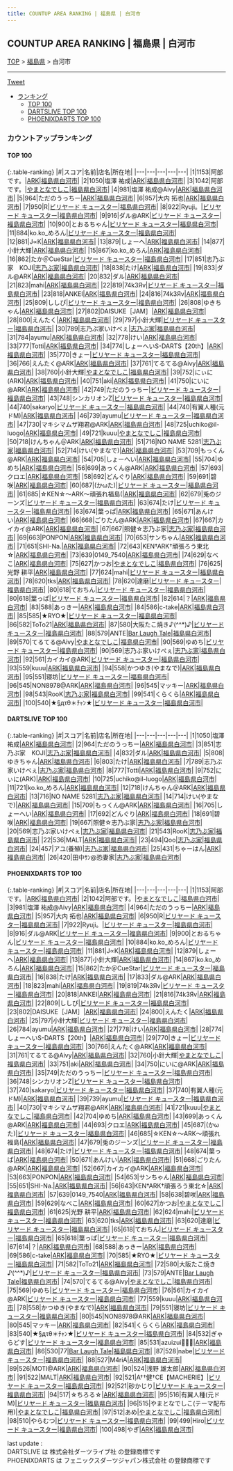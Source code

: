 ```yaml
---
title: COUNTUP AREA RANKING | 福島県 | 白河市
---
```

## COUNTUP AREA RANKING | 福島県 | 白河市

[TOP](/darts/rank/) > [福島県](/darts/rank/福島県/) > 白河市

___

<a href="https://twitter.com/share?ref_src=twsrc%5Etfw" data-text="COUNTUP AREA RANKING | 福島県白河市" class="twitter-share-button" data-hashtags="DARTSLIVE,PHOENIXDARTS,darts,ダーツ" data-show-count="false">Tweet</a>

* [ランキング](#カウントアップランキング)
    * [TOP 100](#top-100)
    * [DARTSLIVE TOP 100](#dartslive-top-100)
    * [PHOENIXDARTS TOP 100](#phoenixdarts-top-100)

### カウントアップランキング

#### TOP 100



{:.table-ranking}
|#|スコア|名前|店名|所在地|
|---|---|---|---|---|
|1|1153|<span class="rank-name-pd">阿部です。</span>|<a href="https://vs.phoenixdarts.com/jp/shop/shopDetailInfo/s_9215?s_seq=9215">ARK</a>|<a href="/darts/rank/福島県/白河市">福島県白河市</a>|
|2|1050|<span class="rank-name-dl">塩澤 祐成</span>|<a href="https://search.dartslive.com/jp/shop/f406d94dd258ff720d9b047a20a7ba1e">ARK</a>|<a href="/darts/rank/福島県/白河市">福島県白河市</a>|
|3|1042|<span class="rank-name-pd">阿部です。</span>|<a href="https://vs.phoenixdarts.com/jp/shop/shopDetailInfo/s_73787?s_seq=73787">やまとなでしこ</a>|<a href="/darts/rank/福島県/白河市">福島県白河市</a>|
|4|981|<span class="rank-name-pd">塩澤 祐成@Aivy</span>|<a href="https://vs.phoenixdarts.com/jp/shop/shopDetailInfo/s_9215?s_seq=9215">ARK</a>|<a href="/darts/rank/福島県/白河市">福島県白河市</a>|
|5|964|<span class="rank-name-dl">ただのうっちー</span>|<a href="https://search.dartslive.com/jp/shop/f406d94dd258ff720d9b047a20a7ba1e">ARK</a>|<a href="/darts/rank/福島県/白河市">福島県白河市</a>|
|6|957|<span class="rank-name-pd"><span class="pro-icon-pd"></span>大内 拓也</span>|<a href="https://vs.phoenixdarts.com/jp/shop/shopDetailInfo/s_9215?s_seq=9215">ARK</a>|<a href="/darts/rank/福島県/白河市">福島県白河市</a>|
|7|950|<span class="rank-name-pd">R</span>|<a href="https://vs.phoenixdarts.com/jp/shop/shopDetailInfo/s_10153?s_seq=10153">ビリヤード キュースター</a>|<a href="/darts/rank/福島県/白河市">福島県白河市</a>|
|8|922|<span class="rank-name-pd">Ryuji。</span>|<a href="https://vs.phoenixdarts.com/jp/shop/shopDetailInfo/s_10153?s_seq=10153">ビリヤード キュースター</a>|<a href="/darts/rank/福島県/白河市">福島県白河市</a>|
|9|916|<span class="rank-name-pd">ダル@ARK</span>|<a href="https://vs.phoenixdarts.com/jp/shop/shopDetailInfo/s_10153?s_seq=10153">ビリヤード キュースター</a>|<a href="/darts/rank/福島県/白河市">福島県白河市</a>|
|10|900|<span class="rank-name-pd">とおるちゃん</span>|<a href="https://vs.phoenixdarts.com/jp/shop/shopDetailInfo/s_10153?s_seq=10153">ビリヤード キュースター</a>|<a href="/darts/rank/福島県/白河市">福島県白河市</a>|
|11|884|<span class="rank-name-pd">ko.ko_めろん</span>|<a href="https://vs.phoenixdarts.com/jp/shop/shopDetailInfo/s_10153?s_seq=10153">ビリヤード キュースター</a>|<a href="/darts/rank/福島県/白河市">福島県白河市</a>|
|12|881|<span class="rank-name-pd">J∝K</span>|<a href="https://vs.phoenixdarts.com/jp/shop/shopDetailInfo/s_9215?s_seq=9215">ARK</a>|<a href="/darts/rank/福島県/白河市">福島県白河市</a>|
|13|879|<span class="rank-name-pd">しょーへ</span>|<a href="https://vs.phoenixdarts.com/jp/shop/shopDetailInfo/s_9215?s_seq=9215">ARK</a>|<a href="/darts/rank/福島県/白河市">福島県白河市</a>|
|14|877|<span class="rank-name-pd">小針大輝</span>|<a href="https://vs.phoenixdarts.com/jp/shop/shopDetailInfo/s_9215?s_seq=9215">ARK</a>|<a href="/darts/rank/福島県/白河市">福島県白河市</a>|
|15|867|<span class="rank-name-pd">ko.ko_めろん</span>|<a href="https://vs.phoenixdarts.com/jp/shop/shopDetailInfo/s_9215?s_seq=9215">ARK</a>|<a href="/darts/rank/福島県/白河市">福島県白河市</a>|
|16|862|<span class="rank-name-pd">たか＠CueStar</span>|<a href="https://vs.phoenixdarts.com/jp/shop/shopDetailInfo/s_10153?s_seq=10153">ビリヤード キュースター</a>|<a href="/darts/rank/福島県/白河市">福島県白河市</a>|
|17|851|<span class="rank-name-dl">志乃ぶ家　KOJI</span>|<a href="https://search.dartslive.com/jp/shop/0dc1f63c4b1c7c6d0d9b047a20a7ba1e">志乃ぶ家</a>|<a href="/darts/rank/福島県/白河市">福島県白河市</a>|
|18|838|<span class="rank-name-pd">たけ</span>|<a href="https://vs.phoenixdarts.com/jp/shop/shopDetailInfo/s_9215?s_seq=9215">ARK</a>|<a href="/darts/rank/福島県/白河市">福島県白河市</a>|
|19|833|<span class="rank-name-pd">ダル@ARK</span>|<a href="https://vs.phoenixdarts.com/jp/shop/shopDetailInfo/s_9215?s_seq=9215">ARK</a>|<a href="/darts/rank/福島県/白河市">福島県白河市</a>|
|20|832|<span class="rank-name-dl">ダル</span>|<a href="https://search.dartslive.com/jp/shop/f406d94dd258ff720d9b047a20a7ba1e">ARK</a>|<a href="/darts/rank/福島県/白河市">福島県白河市</a>|
|21|823|<span class="rank-name-pd">mahi</span>|<a href="https://vs.phoenixdarts.com/jp/shop/shopDetailInfo/s_9215?s_seq=9215">ARK</a>|<a href="/darts/rank/福島県/白河市">福島県白河市</a>|
|22|819|<span class="rank-name-pd">74k3Яv</span>|<a href="https://vs.phoenixdarts.com/jp/shop/shopDetailInfo/s_10153?s_seq=10153">ビリヤード キュースター</a>|<a href="/darts/rank/福島県/白河市">福島県白河市</a>|
|23|818|<span class="rank-name-pd">ANKEI</span>|<a href="https://vs.phoenixdarts.com/jp/shop/shopDetailInfo/s_9215?s_seq=9215">ARK</a>|<a href="/darts/rank/福島県/白河市">福島県白河市</a>|
|24|816|<span class="rank-name-pd">74k3Яv</span>|<a href="https://vs.phoenixdarts.com/jp/shop/shopDetailInfo/s_9215?s_seq=9215">ARK</a>|<a href="/darts/rank/福島県/白河市">福島県白河市</a>|
|25|809|<span class="rank-name-pd">ししぴ</span>|<a href="https://vs.phoenixdarts.com/jp/shop/shopDetailInfo/s_10153?s_seq=10153">ビリヤード キュースター</a>|<a href="/darts/rank/福島県/白河市">福島県白河市</a>|
|26|808|<span class="rank-name-dl">ゆきちゃん</span>|<a href="https://search.dartslive.com/jp/shop/f406d94dd258ff720d9b047a20a7ba1e">ARK</a>|<a href="/darts/rank/福島県/白河市">福島県白河市</a>|
|27|802|<span class="rank-name-pd">DAISUKE［JAM］</span>|<a href="https://vs.phoenixdarts.com/jp/shop/shopDetailInfo/s_9215?s_seq=9215">ARK</a>|<a href="/darts/rank/福島県/白河市">福島県白河市</a>|
|28|800|<span class="rank-name-pd">えんたく</span>|<a href="https://vs.phoenixdarts.com/jp/shop/shopDetailInfo/s_9215?s_seq=9215">ARK</a>|<a href="/darts/rank/福島県/白河市">福島県白河市</a>|
|29|797|<span class="rank-name-pd">小針大輝</span>|<a href="https://vs.phoenixdarts.com/jp/shop/shopDetailInfo/s_10153?s_seq=10153">ビリヤード キュースター</a>|<a href="/darts/rank/福島県/白河市">福島県白河市</a>|
|30|789|<span class="rank-name-dl">志乃ぶ家いけべぇ</span>|<a href="https://search.dartslive.com/jp/shop/0dc1f63c4b1c7c6d0d9b047a20a7ba1e">志乃ぶ家</a>|<a href="/darts/rank/福島県/白河市">福島県白河市</a>|
|31|784|<span class="rank-name-pd">ayumu</span>|<a href="https://vs.phoenixdarts.com/jp/shop/shopDetailInfo/s_9215?s_seq=9215">ARK</a>|<a href="/darts/rank/福島県/白河市">福島県白河市</a>|
|32|778|<span class="rank-name-pd">けい</span>|<a href="https://vs.phoenixdarts.com/jp/shop/shopDetailInfo/s_9215?s_seq=9215">ARK</a>|<a href="/darts/rank/福島県/白河市">福島県白河市</a>|
|33|777|<span class="rank-name-dl">Totti</span>|<a href="https://search.dartslive.com/jp/shop/f406d94dd258ff720d9b047a20a7ba1e">ARK</a>|<a href="/darts/rank/福島県/白河市">福島県白河市</a>|
|34|774|<span class="rank-name-pd">しょーへいS-DARTS【20th】</span>|<a href="https://vs.phoenixdarts.com/jp/shop/shopDetailInfo/s_9215?s_seq=9215">ARK</a>|<a href="/darts/rank/福島県/白河市">福島県白河市</a>|
|35|770|<span class="rank-name-pd">きょー</span>|<a href="https://vs.phoenixdarts.com/jp/shop/shopDetailInfo/s_10153?s_seq=10153">ビリヤード キュースター</a>|<a href="/darts/rank/福島県/白河市">福島県白河市</a>|
|36|766|<span class="rank-name-pd">えんたく@ARK</span>|<a href="https://vs.phoenixdarts.com/jp/shop/shopDetailInfo/s_9215?s_seq=9215">ARK</a>|<a href="/darts/rank/福島県/白河市">福島県白河市</a>|
|37|761|<span class="rank-name-pd">てるてる@Aivy</span>|<a href="https://vs.phoenixdarts.com/jp/shop/shopDetailInfo/s_9215?s_seq=9215">ARK</a>|<a href="/darts/rank/福島県/白河市">福島県白河市</a>|
|38|760|<span class="rank-name-pd">小針大輝</span>|<a href="https://vs.phoenixdarts.com/jp/shop/shopDetailInfo/s_73787?s_seq=73787">やまとなでしこ</a>|<a href="/darts/rank/福島県/白河市">福島県白河市</a>|
|39|752|<span class="rank-name-dl">にぃに(ARK)</span>|<a href="https://search.dartslive.com/jp/shop/f406d94dd258ff720d9b047a20a7ba1e">ARK</a>|<a href="/darts/rank/福島県/白河市">福島県白河市</a>|
|40|751|<span class="rank-name-pd">aki</span>|<a href="https://vs.phoenixdarts.com/jp/shop/shopDetailInfo/s_9215?s_seq=9215">ARK</a>|<a href="/darts/rank/福島県/白河市">福島県白河市</a>|
|41|750|<span class="rank-name-pd">にいに@ARK</span>|<a href="https://vs.phoenixdarts.com/jp/shop/shopDetailInfo/s_9215?s_seq=9215">ARK</a>|<a href="/darts/rank/福島県/白河市">福島県白河市</a>|
|42|749|<span class="rank-name-pd">ただのうっちー</span>|<a href="https://vs.phoenixdarts.com/jp/shop/shopDetailInfo/s_10153?s_seq=10153">ビリヤード キュースター</a>|<a href="/darts/rank/福島県/白河市">福島県白河市</a>|
|43|748|<span class="rank-name-pd">シンカリオンZ</span>|<a href="https://vs.phoenixdarts.com/jp/shop/shopDetailInfo/s_10153?s_seq=10153">ビリヤード キュースター</a>|<a href="/darts/rank/福島県/白河市">福島県白河市</a>|
|44|740|<span class="rank-name-pd">sakaryo</span>|<a href="https://vs.phoenixdarts.com/jp/shop/shopDetailInfo/s_10153?s_seq=10153">ビリヤード キュースター</a>|<a href="/darts/rank/福島県/白河市">福島県白河市</a>|
|44|740|<span class="rank-name-pd">有翼人種(元ドM)</span>|<a href="https://vs.phoenixdarts.com/jp/shop/shopDetailInfo/s_9215?s_seq=9215">ARK</a>|<a href="/darts/rank/福島県/白河市">福島県白河市</a>|
|46|739|<span class="rank-name-pd">ayumu</span>|<a href="https://vs.phoenixdarts.com/jp/shop/shopDetailInfo/s_10153?s_seq=10153">ビリヤード キュースター</a>|<a href="/darts/rank/福島県/白河市">福島県白河市</a>|
|47|730|<span class="rank-name-pd">マキシマムザ翔君@ARK</span>|<a href="https://vs.phoenixdarts.com/jp/shop/shopDetailInfo/s_9215?s_seq=9215">ARK</a>|<a href="/darts/rank/福島県/白河市">福島県白河市</a>|
|48|725|<span class="rank-name-dl">uchiko@il-luogo</span>|<a href="https://search.dartslive.com/jp/shop/f406d94dd258ff720d9b047a20a7ba1e">ARK</a>|<a href="/darts/rank/福島県/白河市">福島県白河市</a>|
|49|721|<span class="rank-name-pd">kuuu</span>|<a href="https://vs.phoenixdarts.com/jp/shop/shopDetailInfo/s_73787?s_seq=73787">やまとなでしこ</a>|<a href="/darts/rank/福島県/白河市">福島県白河市</a>|
|50|718|<span class="rank-name-dl">けんちゃん＠ARK</span>|<a href="https://search.dartslive.com/jp/shop/f406d94dd258ff720d9b047a20a7ba1e">ARK</a>|<a href="/darts/rank/福島県/白河市">福島県白河市</a>|
|51|716|<span class="rank-name-dl">NO NAME 5281</span>|<a href="https://search.dartslive.com/jp/shop/0dc1f63c4b1c7c6d0d9b047a20a7ba1e">志乃ぶ家</a>|<a href="/darts/rank/福島県/白河市">福島県白河市</a>|
|52|714|<span class="rank-name-dl">けい(やまなで)</span>|<a href="https://search.dartslive.com/jp/shop/f406d94dd258ff720d9b047a20a7ba1e">ARK</a>|<a href="/darts/rank/福島県/白河市">福島県白河市</a>|
|53|709|<span class="rank-name-dl">もっくん@ARK</span>|<a href="https://search.dartslive.com/jp/shop/f406d94dd258ff720d9b047a20a7ba1e">ARK</a>|<a href="/darts/rank/福島県/白河市">福島県白河市</a>|
|54|705|<span class="rank-name-dl">しょーへい</span>|<a href="https://search.dartslive.com/jp/shop/f406d94dd258ff720d9b047a20a7ba1e">ARK</a>|<a href="/darts/rank/福島県/白河市">福島県白河市</a>|
|55|704|<span class="rank-name-pd">ゆめち</span>|<a href="https://vs.phoenixdarts.com/jp/shop/shopDetailInfo/s_9215?s_seq=9215">ARK</a>|<a href="/darts/rank/福島県/白河市">福島県白河市</a>|
|56|699|<span class="rank-name-pd">あっくん@ARK</span>|<a href="https://vs.phoenixdarts.com/jp/shop/shopDetailInfo/s_9215?s_seq=9215">ARK</a>|<a href="/darts/rank/福島県/白河市">福島県白河市</a>|
|57|693|<span class="rank-name-pd">クロエ</span>|<a href="https://vs.phoenixdarts.com/jp/shop/shopDetailInfo/s_9215?s_seq=9215">ARK</a>|<a href="/darts/rank/福島県/白河市">福島県白河市</a>|
|58|692|<span class="rank-name-dl">どんぐり</span>|<a href="https://search.dartslive.com/jp/shop/f406d94dd258ff720d9b047a20a7ba1e">ARK</a>|<a href="/darts/rank/福島県/白河市">福島県白河市</a>|
|59|691|<span class="rank-name-dl">碧咲</span>|<a href="https://search.dartslive.com/jp/shop/f406d94dd258ff720d9b047a20a7ba1e">ARK</a>|<a href="/darts/rank/福島県/白河市">福島県白河市</a>|
|60|687|<span class="rank-name-pd">(かωた)</span>|<a href="https://vs.phoenixdarts.com/jp/shop/shopDetailInfo/s_10153?s_seq=10153">ビリヤード キュースター</a>|<a href="/darts/rank/福島県/白河市">福島県白河市</a>|
|61|685|<span class="rank-name-pd">☆KEN☆～ARK～頑張れ福島(</span>|<a href="https://vs.phoenixdarts.com/jp/shop/shopDetailInfo/s_9215?s_seq=9215">ARK</a>|<a href="/darts/rank/福島県/白河市">福島県白河市</a>|
|62|679|<span class="rank-name-pd">兎のジーンズ</span>|<a href="https://vs.phoenixdarts.com/jp/shop/shopDetailInfo/s_10153?s_seq=10153">ビリヤード キュースター</a>|<a href="/darts/rank/福島県/白河市">福島県白河市</a>|
|63|674|<span class="rank-name-pd">たけ</span>|<a href="https://vs.phoenixdarts.com/jp/shop/shopDetailInfo/s_10153?s_seq=10153">ビリヤード キュースター</a>|<a href="/darts/rank/福島県/白河市">福島県白河市</a>|
|63|674|<span class="rank-name-pd">葉っぱ</span>|<a href="https://vs.phoenixdarts.com/jp/shop/shopDetailInfo/s_9215?s_seq=9215">ARK</a>|<a href="/darts/rank/福島県/白河市">福島県白河市</a>|
|65|671|<span class="rank-name-pd">あんけい</span>|<a href="https://vs.phoenixdarts.com/jp/shop/shopDetailInfo/s_9215?s_seq=9215">ARK</a>|<a href="/darts/rank/福島県/白河市">福島県白河市</a>|
|66|668|<span class="rank-name-pd">ごりたん@ARK</span>|<a href="https://vs.phoenixdarts.com/jp/shop/shopDetailInfo/s_9215?s_seq=9215">ARK</a>|<a href="/darts/rank/福島県/白河市">福島県白河市</a>|
|67|667|<span class="rank-name-pd">カイカイ@ARK</span>|<a href="https://vs.phoenixdarts.com/jp/shop/shopDetailInfo/s_9215?s_seq=9215">ARK</a>|<a href="/darts/rank/福島県/白河市">福島県白河市</a>|
|67|667|<span class="rank-name-dl">照健☆志乃ぶ家</span>|<a href="https://search.dartslive.com/jp/shop/0dc1f63c4b1c7c6d0d9b047a20a7ba1e">志乃ぶ家</a>|<a href="/darts/rank/福島県/白河市">福島県白河市</a>|
|69|663|<span class="rank-name-pd">PONPON</span>|<a href="https://vs.phoenixdarts.com/jp/shop/shopDetailInfo/s_9215?s_seq=9215">ARK</a>|<a href="/darts/rank/福島県/白河市">福島県白河市</a>|
|70|653|<span class="rank-name-pd">サンちゃん</span>|<a href="https://vs.phoenixdarts.com/jp/shop/shopDetailInfo/s_9215?s_seq=9215">ARK</a>|<a href="/darts/rank/福島県/白河市">福島県白河市</a>|
|71|651|<span class="rank-name-pd">SHI-Na.</span>|<a href="https://vs.phoenixdarts.com/jp/shop/shopDetailInfo/s_9215?s_seq=9215">ARK</a>|<a href="/darts/rank/福島県/白河市">福島県白河市</a>|
|72|643|<span class="rank-name-pd">KEN†ARK†頑張ろう東北☆</span>|<a href="https://vs.phoenixdarts.com/jp/shop/shopDetailInfo/s_9215?s_seq=9215">ARK</a>|<a href="/darts/rank/福島県/白河市">福島県白河市</a>|
|73|639|<span class="rank-name-pd">0149_7540</span>|<a href="https://vs.phoenixdarts.com/jp/shop/shopDetailInfo/s_9215?s_seq=9215">ARK</a>|<a href="/darts/rank/福島県/白河市">福島県白河市</a>|
|74|629|<span class="rank-name-pd">なべこ</span>|<a href="https://vs.phoenixdarts.com/jp/shop/shopDetailInfo/s_9215?s_seq=9215">ARK</a>|<a href="/darts/rank/福島県/白河市">福島県白河市</a>|
|75|627|<span class="rank-name-pd">かつお</span>|<a href="https://vs.phoenixdarts.com/jp/shop/shopDetailInfo/s_73787?s_seq=73787">やまとなでしこ</a>|<a href="/darts/rank/福島県/白河市">福島県白河市</a>|
|76|625|<span class="rank-name-pd"><span class="pro-icon-pd"></span>光野 耕平</span>|<a href="https://vs.phoenixdarts.com/jp/shop/shopDetailInfo/s_9215?s_seq=9215">ARK</a>|<a href="/darts/rank/福島県/白河市">福島県白河市</a>|
|77|624|<span class="rank-name-pd">mahi</span>|<a href="https://vs.phoenixdarts.com/jp/shop/shopDetailInfo/s_10153?s_seq=10153">ビリヤード キュースター</a>|<a href="/darts/rank/福島県/白河市">福島県白河市</a>|
|78|620|<span class="rank-name-pd">tks</span>|<a href="https://vs.phoenixdarts.com/jp/shop/shopDetailInfo/s_9215?s_seq=9215">ARK</a>|<a href="/darts/rank/福島県/白河市">福島県白河市</a>|
|78|620|<span class="rank-name-pd">達磨</span>|<a href="https://vs.phoenixdarts.com/jp/shop/shopDetailInfo/s_10153?s_seq=10153">ビリヤード キュースター</a>|<a href="/darts/rank/福島県/白河市">福島県白河市</a>|
|80|618|<span class="rank-name-pd">ておちん</span>|<a href="https://vs.phoenixdarts.com/jp/shop/shopDetailInfo/s_10153?s_seq=10153">ビリヤード キュースター</a>|<a href="/darts/rank/福島県/白河市">福島県白河市</a>|
|80|618|<span class="rank-name-pd">葉っぱ</span>|<a href="https://vs.phoenixdarts.com/jp/shop/shopDetailInfo/s_10153?s_seq=10153">ビリヤード キュースター</a>|<a href="/darts/rank/福島県/白河市">福島県白河市</a>|
|82|614|<span class="rank-name-pd">？</span>|<a href="https://vs.phoenixdarts.com/jp/shop/shopDetailInfo/s_9215?s_seq=9215">ARK</a>|<a href="/darts/rank/福島県/白河市">福島県白河市</a>|
|83|588|<span class="rank-name-pd">あっきー</span>|<a href="https://vs.phoenixdarts.com/jp/shop/shopDetailInfo/s_9215?s_seq=9215">ARK</a>|<a href="/darts/rank/福島県/白河市">福島県白河市</a>|
|84|586|<span class="rank-name-pd">c-take</span>|<a href="https://vs.phoenixdarts.com/jp/shop/shopDetailInfo/s_9215?s_seq=9215">ARK</a>|<a href="/darts/rank/福島県/白河市">福島県白河市</a>|
|85|585|<span class="rank-name-pd">★RYO★</span>|<a href="https://vs.phoenixdarts.com/jp/shop/shopDetailInfo/s_10153?s_seq=10153">ビリヤード キュースター</a>|<a href="/darts/rank/福島県/白河市">福島県白河市</a>|
|86|582|<span class="rank-name-pd">ToTo21</span>|<a href="https://vs.phoenixdarts.com/jp/shop/shopDetailInfo/s_9215?s_seq=9215">ARK</a>|<a href="/darts/rank/福島県/白河市">福島県白河市</a>|
|87|580|<span class="rank-name-pd">大阪たこ焼き♪(^^*)♪</span>|<a href="https://vs.phoenixdarts.com/jp/shop/shopDetailInfo/s_10153?s_seq=10153">ビリヤード キュースター</a>|<a href="/darts/rank/福島県/白河市">福島県白河市</a>|
|88|579|<span class="rank-name-pd">ANTE</span>|<a href="https://vs.phoenixdarts.com/jp/shop/shopDetailInfo/s_89337?s_seq=89337">Bar Laugh Tale</a>|<a href="/darts/rank/福島県/白河市">福島県白河市</a>|
|89|570|<span class="rank-name-pd">てるてる@Aivy</span>|<a href="https://vs.phoenixdarts.com/jp/shop/shopDetailInfo/s_73787?s_seq=73787">やまとなでしこ</a>|<a href="/darts/rank/福島県/白河市">福島県白河市</a>|
|90|569|<span class="rank-name-pd">ゆめち</span>|<a href="https://vs.phoenixdarts.com/jp/shop/shopDetailInfo/s_10153?s_seq=10153">ビリヤード キュースター</a>|<a href="/darts/rank/福島県/白河市">福島県白河市</a>|
|90|569|<span class="rank-name-dl">志乃ぶ家いけぺぇ</span>|<a href="https://search.dartslive.com/jp/shop/0dc1f63c4b1c7c6d0d9b047a20a7ba1e">志乃ぶ家</a>|<a href="/darts/rank/福島県/白河市">福島県白河市</a>|
|92|561|<span class="rank-name-pd">カイカイ@ARK</span>|<a href="https://vs.phoenixdarts.com/jp/shop/shopDetailInfo/s_10153?s_seq=10153">ビリヤード キュースター</a>|<a href="/darts/rank/福島県/白河市">福島県白河市</a>|
|93|559|<span class="rank-name-pd">kuuu</span>|<a href="https://vs.phoenixdarts.com/jp/shop/shopDetailInfo/s_9215?s_seq=9215">ARK</a>|<a href="/darts/rank/福島県/白河市">福島県白河市</a>|
|94|558|<span class="rank-name-pd">かつゆき(やまなで)</span>|<a href="https://vs.phoenixdarts.com/jp/shop/shopDetailInfo/s_9215?s_seq=9215">ARK</a>|<a href="/darts/rank/福島県/白河市">福島県白河市</a>|
|95|551|<span class="rank-name-pd">寝坊</span>|<a href="https://vs.phoenixdarts.com/jp/shop/shopDetailInfo/s_10153?s_seq=10153">ビリヤード キュースター</a>|<a href="/darts/rank/福島県/白河市">福島県白河市</a>|
|96|545|<span class="rank-name-pd">NON8978@ARK</span>|<a href="https://vs.phoenixdarts.com/jp/shop/shopDetailInfo/s_9215?s_seq=9215">ARK</a>|<a href="/darts/rank/福島県/白河市">福島県白河市</a>|
|96|545|<span class="rank-name-pd">マッキー</span>|<a href="https://vs.phoenixdarts.com/jp/shop/shopDetailInfo/s_9215?s_seq=9215">ARK</a>|<a href="/darts/rank/福島県/白河市">福島県白河市</a>|
|98|543|<span class="rank-name-dl">RooK</span>|<a href="https://search.dartslive.com/jp/shop/0dc1f63c4b1c7c6d0d9b047a20a7ba1e">志乃ぶ家</a>|<a href="/darts/rank/福島県/白河市">福島県白河市</a>|
|99|541|<span class="rank-name-pd">くらくら</span>|<a href="https://vs.phoenixdarts.com/jp/shop/shopDetailInfo/s_9215?s_seq=9215">ARK</a>|<a href="/darts/rank/福島県/白河市">福島県白河市</a>|
|100|540|<span class="rank-name-pd">★§дτθ＊ﾁｬﾝ★</span>|<a href="https://vs.phoenixdarts.com/jp/shop/shopDetailInfo/s_10153?s_seq=10153">ビリヤード キュースター</a>|<a href="/darts/rank/福島県/白河市">福島県白河市</a>|


#### DARTSLIVE TOP 100



{:.table-ranking}
|#|スコア|名前|店名|所在地|
|---|---|---|---|---|
|1|1050|<span class="rank-name-dl">塩澤 祐成</span>|<a href="https://search.dartslive.com/jp/shop/f406d94dd258ff720d9b047a20a7ba1e">ARK</a>|<a href="/darts/rank/福島県/白河市">福島県白河市</a>|
|2|964|<span class="rank-name-dl">ただのうっちー</span>|<a href="https://search.dartslive.com/jp/shop/f406d94dd258ff720d9b047a20a7ba1e">ARK</a>|<a href="/darts/rank/福島県/白河市">福島県白河市</a>|
|3|851|<span class="rank-name-dl">志乃ぶ家　KOJI</span>|<a href="https://search.dartslive.com/jp/shop/0dc1f63c4b1c7c6d0d9b047a20a7ba1e">志乃ぶ家</a>|<a href="/darts/rank/福島県/白河市">福島県白河市</a>|
|4|832|<span class="rank-name-dl">ダル</span>|<a href="https://search.dartslive.com/jp/shop/f406d94dd258ff720d9b047a20a7ba1e">ARK</a>|<a href="/darts/rank/福島県/白河市">福島県白河市</a>|
|5|808|<span class="rank-name-dl">ゆきちゃん</span>|<a href="https://search.dartslive.com/jp/shop/f406d94dd258ff720d9b047a20a7ba1e">ARK</a>|<a href="/darts/rank/福島県/白河市">福島県白河市</a>|
|6|803|<span class="rank-name-dl">たけ</span>|<a href="https://search.dartslive.com/jp/shop/f406d94dd258ff720d9b047a20a7ba1e">ARK</a>|<a href="/darts/rank/福島県/白河市">福島県白河市</a>|
|7|789|<span class="rank-name-dl">志乃ぶ家いけべぇ</span>|<a href="https://search.dartslive.com/jp/shop/0dc1f63c4b1c7c6d0d9b047a20a7ba1e">志乃ぶ家</a>|<a href="/darts/rank/福島県/白河市">福島県白河市</a>|
|8|777|<span class="rank-name-dl">Totti</span>|<a href="https://search.dartslive.com/jp/shop/f406d94dd258ff720d9b047a20a7ba1e">ARK</a>|<a href="/darts/rank/福島県/白河市">福島県白河市</a>|
|9|752|<span class="rank-name-dl">にぃに(ARK)</span>|<a href="https://search.dartslive.com/jp/shop/f406d94dd258ff720d9b047a20a7ba1e">ARK</a>|<a href="/darts/rank/福島県/白河市">福島県白河市</a>|
|10|725|<span class="rank-name-dl">uchiko@il-luogo</span>|<a href="https://search.dartslive.com/jp/shop/f406d94dd258ff720d9b047a20a7ba1e">ARK</a>|<a href="/darts/rank/福島県/白河市">福島県白河市</a>|
|11|721|<span class="rank-name-dl">ko.ko_めろん</span>|<a href="https://search.dartslive.com/jp/shop/f406d94dd258ff720d9b047a20a7ba1e">ARK</a>|<a href="/darts/rank/福島県/白河市">福島県白河市</a>|
|12|718|<span class="rank-name-dl">けんちゃん＠ARK</span>|<a href="https://search.dartslive.com/jp/shop/f406d94dd258ff720d9b047a20a7ba1e">ARK</a>|<a href="/darts/rank/福島県/白河市">福島県白河市</a>|
|13|716|<span class="rank-name-dl">NO NAME 5281</span>|<a href="https://search.dartslive.com/jp/shop/0dc1f63c4b1c7c6d0d9b047a20a7ba1e">志乃ぶ家</a>|<a href="/darts/rank/福島県/白河市">福島県白河市</a>|
|14|714|<span class="rank-name-dl">けい(やまなで)</span>|<a href="https://search.dartslive.com/jp/shop/f406d94dd258ff720d9b047a20a7ba1e">ARK</a>|<a href="/darts/rank/福島県/白河市">福島県白河市</a>|
|15|709|<span class="rank-name-dl">もっくん@ARK</span>|<a href="https://search.dartslive.com/jp/shop/f406d94dd258ff720d9b047a20a7ba1e">ARK</a>|<a href="/darts/rank/福島県/白河市">福島県白河市</a>|
|16|705|<span class="rank-name-dl">しょーへい</span>|<a href="https://search.dartslive.com/jp/shop/f406d94dd258ff720d9b047a20a7ba1e">ARK</a>|<a href="/darts/rank/福島県/白河市">福島県白河市</a>|
|17|692|<span class="rank-name-dl">どんぐり</span>|<a href="https://search.dartslive.com/jp/shop/f406d94dd258ff720d9b047a20a7ba1e">ARK</a>|<a href="/darts/rank/福島県/白河市">福島県白河市</a>|
|18|691|<span class="rank-name-dl">碧咲</span>|<a href="https://search.dartslive.com/jp/shop/f406d94dd258ff720d9b047a20a7ba1e">ARK</a>|<a href="/darts/rank/福島県/白河市">福島県白河市</a>|
|19|667|<span class="rank-name-dl">照健☆志乃ぶ家</span>|<a href="https://search.dartslive.com/jp/shop/0dc1f63c4b1c7c6d0d9b047a20a7ba1e">志乃ぶ家</a>|<a href="/darts/rank/福島県/白河市">福島県白河市</a>|
|20|569|<span class="rank-name-dl">志乃ぶ家いけぺぇ</span>|<a href="https://search.dartslive.com/jp/shop/0dc1f63c4b1c7c6d0d9b047a20a7ba1e">志乃ぶ家</a>|<a href="/darts/rank/福島県/白河市">福島県白河市</a>|
|21|543|<span class="rank-name-dl">RooK</span>|<a href="https://search.dartslive.com/jp/shop/0dc1f63c4b1c7c6d0d9b047a20a7ba1e">志乃ぶ家</a>|<a href="/darts/rank/福島県/白河市">福島県白河市</a>|
|22|536|<span class="rank-name-dl">MALT</span>|<a href="https://search.dartslive.com/jp/shop/f406d94dd258ff720d9b047a20a7ba1e">ARK</a>|<a href="/darts/rank/福島県/白河市">福島県白河市</a>|
|23|494|<span class="rank-name-dl">Qoo</span>|<a href="https://search.dartslive.com/jp/shop/0dc1f63c4b1c7c6d0d9b047a20a7ba1e">志乃ぶ家</a>|<a href="/darts/rank/福島県/白河市">福島県白河市</a>|
|24|457|<span class="rank-name-dl">アユ(養殖)</span>|<a href="https://search.dartslive.com/jp/shop/0dc1f63c4b1c7c6d0d9b047a20a7ba1e">志乃ぶ家</a>|<a href="/darts/rank/福島県/白河市">福島県白河市</a>|
|25|431|<span class="rank-name-dl">ちゃーはん</span>|<a href="https://search.dartslive.com/jp/shop/f406d94dd258ff720d9b047a20a7ba1e">ARK</a>|<a href="/darts/rank/福島県/白河市">福島県白河市</a>|
|26|420|<span class="rank-name-dl">田中ｻﾝ@恐妻家</span>|<a href="https://search.dartslive.com/jp/shop/0dc1f63c4b1c7c6d0d9b047a20a7ba1e">志乃ぶ家</a>|<a href="/darts/rank/福島県/白河市">福島県白河市</a>|


#### PHOENIXDARTS TOP 100



{:.table-ranking}
|#|スコア|名前|店名|所在地|
|---|---|---|---|---|
|1|1153|<span class="rank-name-pd">阿部です。</span>|<a href="https://vs.phoenixdarts.com/jp/shop/shopDetailInfo/s_9215?s_seq=9215">ARK</a>|<a href="/darts/rank/福島県/白河市">福島県白河市</a>|
|2|1042|<span class="rank-name-pd">阿部です。</span>|<a href="https://vs.phoenixdarts.com/jp/shop/shopDetailInfo/s_73787?s_seq=73787">やまとなでしこ</a>|<a href="/darts/rank/福島県/白河市">福島県白河市</a>|
|3|981|<span class="rank-name-pd">塩澤 祐成@Aivy</span>|<a href="https://vs.phoenixdarts.com/jp/shop/shopDetailInfo/s_9215?s_seq=9215">ARK</a>|<a href="/darts/rank/福島県/白河市">福島県白河市</a>|
|4|964|<span class="rank-name-dl">ただのうっちー</span>|<a href="https://search.dartslive.com/jp/shop/f406d94dd258ff720d9b047a20a7ba1e">ARK</a>|<a href="/darts/rank/福島県/白河市">福島県白河市</a>|
|5|957|<span class="rank-name-pd"><span class="pro-icon-pd"></span>大内 拓也</span>|<a href="https://vs.phoenixdarts.com/jp/shop/shopDetailInfo/s_9215?s_seq=9215">ARK</a>|<a href="/darts/rank/福島県/白河市">福島県白河市</a>|
|6|950|<span class="rank-name-pd">R</span>|<a href="https://vs.phoenixdarts.com/jp/shop/shopDetailInfo/s_10153?s_seq=10153">ビリヤード キュースター</a>|<a href="/darts/rank/福島県/白河市">福島県白河市</a>|
|7|922|<span class="rank-name-pd">Ryuji。</span>|<a href="https://vs.phoenixdarts.com/jp/shop/shopDetailInfo/s_10153?s_seq=10153">ビリヤード キュースター</a>|<a href="/darts/rank/福島県/白河市">福島県白河市</a>|
|8|916|<span class="rank-name-pd">ダル@ARK</span>|<a href="https://vs.phoenixdarts.com/jp/shop/shopDetailInfo/s_10153?s_seq=10153">ビリヤード キュースター</a>|<a href="/darts/rank/福島県/白河市">福島県白河市</a>|
|9|900|<span class="rank-name-pd">とおるちゃん</span>|<a href="https://vs.phoenixdarts.com/jp/shop/shopDetailInfo/s_10153?s_seq=10153">ビリヤード キュースター</a>|<a href="/darts/rank/福島県/白河市">福島県白河市</a>|
|10|884|<span class="rank-name-pd">ko.ko_めろん</span>|<a href="https://vs.phoenixdarts.com/jp/shop/shopDetailInfo/s_10153?s_seq=10153">ビリヤード キュースター</a>|<a href="/darts/rank/福島県/白河市">福島県白河市</a>|
|11|881|<span class="rank-name-pd">J∝K</span>|<a href="https://vs.phoenixdarts.com/jp/shop/shopDetailInfo/s_9215?s_seq=9215">ARK</a>|<a href="/darts/rank/福島県/白河市">福島県白河市</a>|
|12|879|<span class="rank-name-pd">しょーへ</span>|<a href="https://vs.phoenixdarts.com/jp/shop/shopDetailInfo/s_9215?s_seq=9215">ARK</a>|<a href="/darts/rank/福島県/白河市">福島県白河市</a>|
|13|877|<span class="rank-name-pd">小針大輝</span>|<a href="https://vs.phoenixdarts.com/jp/shop/shopDetailInfo/s_9215?s_seq=9215">ARK</a>|<a href="/darts/rank/福島県/白河市">福島県白河市</a>|
|14|867|<span class="rank-name-pd">ko.ko_めろん</span>|<a href="https://vs.phoenixdarts.com/jp/shop/shopDetailInfo/s_9215?s_seq=9215">ARK</a>|<a href="/darts/rank/福島県/白河市">福島県白河市</a>|
|15|862|<span class="rank-name-pd">たか＠CueStar</span>|<a href="https://vs.phoenixdarts.com/jp/shop/shopDetailInfo/s_10153?s_seq=10153">ビリヤード キュースター</a>|<a href="/darts/rank/福島県/白河市">福島県白河市</a>|
|16|838|<span class="rank-name-pd">たけ</span>|<a href="https://vs.phoenixdarts.com/jp/shop/shopDetailInfo/s_9215?s_seq=9215">ARK</a>|<a href="/darts/rank/福島県/白河市">福島県白河市</a>|
|17|833|<span class="rank-name-pd">ダル@ARK</span>|<a href="https://vs.phoenixdarts.com/jp/shop/shopDetailInfo/s_9215?s_seq=9215">ARK</a>|<a href="/darts/rank/福島県/白河市">福島県白河市</a>|
|18|823|<span class="rank-name-pd">mahi</span>|<a href="https://vs.phoenixdarts.com/jp/shop/shopDetailInfo/s_9215?s_seq=9215">ARK</a>|<a href="/darts/rank/福島県/白河市">福島県白河市</a>|
|19|819|<span class="rank-name-pd">74k3Яv</span>|<a href="https://vs.phoenixdarts.com/jp/shop/shopDetailInfo/s_10153?s_seq=10153">ビリヤード キュースター</a>|<a href="/darts/rank/福島県/白河市">福島県白河市</a>|
|20|818|<span class="rank-name-pd">ANKEI</span>|<a href="https://vs.phoenixdarts.com/jp/shop/shopDetailInfo/s_9215?s_seq=9215">ARK</a>|<a href="/darts/rank/福島県/白河市">福島県白河市</a>|
|21|816|<span class="rank-name-pd">74k3Яv</span>|<a href="https://vs.phoenixdarts.com/jp/shop/shopDetailInfo/s_9215?s_seq=9215">ARK</a>|<a href="/darts/rank/福島県/白河市">福島県白河市</a>|
|22|809|<span class="rank-name-pd">ししぴ</span>|<a href="https://vs.phoenixdarts.com/jp/shop/shopDetailInfo/s_10153?s_seq=10153">ビリヤード キュースター</a>|<a href="/darts/rank/福島県/白河市">福島県白河市</a>|
|23|802|<span class="rank-name-pd">DAISUKE［JAM］</span>|<a href="https://vs.phoenixdarts.com/jp/shop/shopDetailInfo/s_9215?s_seq=9215">ARK</a>|<a href="/darts/rank/福島県/白河市">福島県白河市</a>|
|24|800|<span class="rank-name-pd">えんたく</span>|<a href="https://vs.phoenixdarts.com/jp/shop/shopDetailInfo/s_9215?s_seq=9215">ARK</a>|<a href="/darts/rank/福島県/白河市">福島県白河市</a>|
|25|797|<span class="rank-name-pd">小針大輝</span>|<a href="https://vs.phoenixdarts.com/jp/shop/shopDetailInfo/s_10153?s_seq=10153">ビリヤード キュースター</a>|<a href="/darts/rank/福島県/白河市">福島県白河市</a>|
|26|784|<span class="rank-name-pd">ayumu</span>|<a href="https://vs.phoenixdarts.com/jp/shop/shopDetailInfo/s_9215?s_seq=9215">ARK</a>|<a href="/darts/rank/福島県/白河市">福島県白河市</a>|
|27|778|<span class="rank-name-pd">けい</span>|<a href="https://vs.phoenixdarts.com/jp/shop/shopDetailInfo/s_9215?s_seq=9215">ARK</a>|<a href="/darts/rank/福島県/白河市">福島県白河市</a>|
|28|774|<span class="rank-name-pd">しょーへいS-DARTS【20th】</span>|<a href="https://vs.phoenixdarts.com/jp/shop/shopDetailInfo/s_9215?s_seq=9215">ARK</a>|<a href="/darts/rank/福島県/白河市">福島県白河市</a>|
|29|770|<span class="rank-name-pd">きょー</span>|<a href="https://vs.phoenixdarts.com/jp/shop/shopDetailInfo/s_10153?s_seq=10153">ビリヤード キュースター</a>|<a href="/darts/rank/福島県/白河市">福島県白河市</a>|
|30|766|<span class="rank-name-pd">えんたく@ARK</span>|<a href="https://vs.phoenixdarts.com/jp/shop/shopDetailInfo/s_9215?s_seq=9215">ARK</a>|<a href="/darts/rank/福島県/白河市">福島県白河市</a>|
|31|761|<span class="rank-name-pd">てるてる@Aivy</span>|<a href="https://vs.phoenixdarts.com/jp/shop/shopDetailInfo/s_9215?s_seq=9215">ARK</a>|<a href="/darts/rank/福島県/白河市">福島県白河市</a>|
|32|760|<span class="rank-name-pd">小針大輝</span>|<a href="https://vs.phoenixdarts.com/jp/shop/shopDetailInfo/s_73787?s_seq=73787">やまとなでしこ</a>|<a href="/darts/rank/福島県/白河市">福島県白河市</a>|
|33|751|<span class="rank-name-pd">aki</span>|<a href="https://vs.phoenixdarts.com/jp/shop/shopDetailInfo/s_9215?s_seq=9215">ARK</a>|<a href="/darts/rank/福島県/白河市">福島県白河市</a>|
|34|750|<span class="rank-name-pd">にいに@ARK</span>|<a href="https://vs.phoenixdarts.com/jp/shop/shopDetailInfo/s_9215?s_seq=9215">ARK</a>|<a href="/darts/rank/福島県/白河市">福島県白河市</a>|
|35|749|<span class="rank-name-pd">ただのうっちー</span>|<a href="https://vs.phoenixdarts.com/jp/shop/shopDetailInfo/s_10153?s_seq=10153">ビリヤード キュースター</a>|<a href="/darts/rank/福島県/白河市">福島県白河市</a>|
|36|748|<span class="rank-name-pd">シンカリオンZ</span>|<a href="https://vs.phoenixdarts.com/jp/shop/shopDetailInfo/s_10153?s_seq=10153">ビリヤード キュースター</a>|<a href="/darts/rank/福島県/白河市">福島県白河市</a>|
|37|740|<span class="rank-name-pd">sakaryo</span>|<a href="https://vs.phoenixdarts.com/jp/shop/shopDetailInfo/s_10153?s_seq=10153">ビリヤード キュースター</a>|<a href="/darts/rank/福島県/白河市">福島県白河市</a>|
|37|740|<span class="rank-name-pd">有翼人種(元ドM)</span>|<a href="https://vs.phoenixdarts.com/jp/shop/shopDetailInfo/s_9215?s_seq=9215">ARK</a>|<a href="/darts/rank/福島県/白河市">福島県白河市</a>|
|39|739|<span class="rank-name-pd">ayumu</span>|<a href="https://vs.phoenixdarts.com/jp/shop/shopDetailInfo/s_10153?s_seq=10153">ビリヤード キュースター</a>|<a href="/darts/rank/福島県/白河市">福島県白河市</a>|
|40|730|<span class="rank-name-pd">マキシマムザ翔君@ARK</span>|<a href="https://vs.phoenixdarts.com/jp/shop/shopDetailInfo/s_9215?s_seq=9215">ARK</a>|<a href="/darts/rank/福島県/白河市">福島県白河市</a>|
|41|721|<span class="rank-name-pd">kuuu</span>|<a href="https://vs.phoenixdarts.com/jp/shop/shopDetailInfo/s_73787?s_seq=73787">やまとなでしこ</a>|<a href="/darts/rank/福島県/白河市">福島県白河市</a>|
|42|704|<span class="rank-name-pd">ゆめち</span>|<a href="https://vs.phoenixdarts.com/jp/shop/shopDetailInfo/s_9215?s_seq=9215">ARK</a>|<a href="/darts/rank/福島県/白河市">福島県白河市</a>|
|43|699|<span class="rank-name-pd">あっくん@ARK</span>|<a href="https://vs.phoenixdarts.com/jp/shop/shopDetailInfo/s_9215?s_seq=9215">ARK</a>|<a href="/darts/rank/福島県/白河市">福島県白河市</a>|
|44|693|<span class="rank-name-pd">クロエ</span>|<a href="https://vs.phoenixdarts.com/jp/shop/shopDetailInfo/s_9215?s_seq=9215">ARK</a>|<a href="/darts/rank/福島県/白河市">福島県白河市</a>|
|45|687|<span class="rank-name-pd">(かωた)</span>|<a href="https://vs.phoenixdarts.com/jp/shop/shopDetailInfo/s_10153?s_seq=10153">ビリヤード キュースター</a>|<a href="/darts/rank/福島県/白河市">福島県白河市</a>|
|46|685|<span class="rank-name-pd">☆KEN☆～ARK～頑張れ福島(</span>|<a href="https://vs.phoenixdarts.com/jp/shop/shopDetailInfo/s_9215?s_seq=9215">ARK</a>|<a href="/darts/rank/福島県/白河市">福島県白河市</a>|
|47|679|<span class="rank-name-pd">兎のジーンズ</span>|<a href="https://vs.phoenixdarts.com/jp/shop/shopDetailInfo/s_10153?s_seq=10153">ビリヤード キュースター</a>|<a href="/darts/rank/福島県/白河市">福島県白河市</a>|
|48|674|<span class="rank-name-pd">たけ</span>|<a href="https://vs.phoenixdarts.com/jp/shop/shopDetailInfo/s_10153?s_seq=10153">ビリヤード キュースター</a>|<a href="/darts/rank/福島県/白河市">福島県白河市</a>|
|48|674|<span class="rank-name-pd">葉っぱ</span>|<a href="https://vs.phoenixdarts.com/jp/shop/shopDetailInfo/s_9215?s_seq=9215">ARK</a>|<a href="/darts/rank/福島県/白河市">福島県白河市</a>|
|50|671|<span class="rank-name-pd">あんけい</span>|<a href="https://vs.phoenixdarts.com/jp/shop/shopDetailInfo/s_9215?s_seq=9215">ARK</a>|<a href="/darts/rank/福島県/白河市">福島県白河市</a>|
|51|668|<span class="rank-name-pd">ごりたん@ARK</span>|<a href="https://vs.phoenixdarts.com/jp/shop/shopDetailInfo/s_9215?s_seq=9215">ARK</a>|<a href="/darts/rank/福島県/白河市">福島県白河市</a>|
|52|667|<span class="rank-name-pd">カイカイ@ARK</span>|<a href="https://vs.phoenixdarts.com/jp/shop/shopDetailInfo/s_9215?s_seq=9215">ARK</a>|<a href="/darts/rank/福島県/白河市">福島県白河市</a>|
|53|663|<span class="rank-name-pd">PONPON</span>|<a href="https://vs.phoenixdarts.com/jp/shop/shopDetailInfo/s_9215?s_seq=9215">ARK</a>|<a href="/darts/rank/福島県/白河市">福島県白河市</a>|
|54|653|<span class="rank-name-pd">サンちゃん</span>|<a href="https://vs.phoenixdarts.com/jp/shop/shopDetailInfo/s_9215?s_seq=9215">ARK</a>|<a href="/darts/rank/福島県/白河市">福島県白河市</a>|
|55|651|<span class="rank-name-pd">SHI-Na.</span>|<a href="https://vs.phoenixdarts.com/jp/shop/shopDetailInfo/s_9215?s_seq=9215">ARK</a>|<a href="/darts/rank/福島県/白河市">福島県白河市</a>|
|56|643|<span class="rank-name-pd">KEN†ARK†頑張ろう東北☆</span>|<a href="https://vs.phoenixdarts.com/jp/shop/shopDetailInfo/s_9215?s_seq=9215">ARK</a>|<a href="/darts/rank/福島県/白河市">福島県白河市</a>|
|57|639|<span class="rank-name-pd">0149_7540</span>|<a href="https://vs.phoenixdarts.com/jp/shop/shopDetailInfo/s_9215?s_seq=9215">ARK</a>|<a href="/darts/rank/福島県/白河市">福島県白河市</a>|
|58|638|<span class="rank-name-pd">碧咲</span>|<a href="https://vs.phoenixdarts.com/jp/shop/shopDetailInfo/s_9215?s_seq=9215">ARK</a>|<a href="/darts/rank/福島県/白河市">福島県白河市</a>|
|59|629|<span class="rank-name-pd">なべこ</span>|<a href="https://vs.phoenixdarts.com/jp/shop/shopDetailInfo/s_9215?s_seq=9215">ARK</a>|<a href="/darts/rank/福島県/白河市">福島県白河市</a>|
|60|627|<span class="rank-name-pd">かつお</span>|<a href="https://vs.phoenixdarts.com/jp/shop/shopDetailInfo/s_73787?s_seq=73787">やまとなでしこ</a>|<a href="/darts/rank/福島県/白河市">福島県白河市</a>|
|61|625|<span class="rank-name-pd"><span class="pro-icon-pd"></span>光野 耕平</span>|<a href="https://vs.phoenixdarts.com/jp/shop/shopDetailInfo/s_9215?s_seq=9215">ARK</a>|<a href="/darts/rank/福島県/白河市">福島県白河市</a>|
|62|624|<span class="rank-name-pd">mahi</span>|<a href="https://vs.phoenixdarts.com/jp/shop/shopDetailInfo/s_10153?s_seq=10153">ビリヤード キュースター</a>|<a href="/darts/rank/福島県/白河市">福島県白河市</a>|
|63|620|<span class="rank-name-pd">tks</span>|<a href="https://vs.phoenixdarts.com/jp/shop/shopDetailInfo/s_9215?s_seq=9215">ARK</a>|<a href="/darts/rank/福島県/白河市">福島県白河市</a>|
|63|620|<span class="rank-name-pd">達磨</span>|<a href="https://vs.phoenixdarts.com/jp/shop/shopDetailInfo/s_10153?s_seq=10153">ビリヤード キュースター</a>|<a href="/darts/rank/福島県/白河市">福島県白河市</a>|
|65|618|<span class="rank-name-pd">ておちん</span>|<a href="https://vs.phoenixdarts.com/jp/shop/shopDetailInfo/s_10153?s_seq=10153">ビリヤード キュースター</a>|<a href="/darts/rank/福島県/白河市">福島県白河市</a>|
|65|618|<span class="rank-name-pd">葉っぱ</span>|<a href="https://vs.phoenixdarts.com/jp/shop/shopDetailInfo/s_10153?s_seq=10153">ビリヤード キュースター</a>|<a href="/darts/rank/福島県/白河市">福島県白河市</a>|
|67|614|<span class="rank-name-pd">？</span>|<a href="https://vs.phoenixdarts.com/jp/shop/shopDetailInfo/s_9215?s_seq=9215">ARK</a>|<a href="/darts/rank/福島県/白河市">福島県白河市</a>|
|68|588|<span class="rank-name-pd">あっきー</span>|<a href="https://vs.phoenixdarts.com/jp/shop/shopDetailInfo/s_9215?s_seq=9215">ARK</a>|<a href="/darts/rank/福島県/白河市">福島県白河市</a>|
|69|586|<span class="rank-name-pd">c-take</span>|<a href="https://vs.phoenixdarts.com/jp/shop/shopDetailInfo/s_9215?s_seq=9215">ARK</a>|<a href="/darts/rank/福島県/白河市">福島県白河市</a>|
|70|585|<span class="rank-name-pd">★RYO★</span>|<a href="https://vs.phoenixdarts.com/jp/shop/shopDetailInfo/s_10153?s_seq=10153">ビリヤード キュースター</a>|<a href="/darts/rank/福島県/白河市">福島県白河市</a>|
|71|582|<span class="rank-name-pd">ToTo21</span>|<a href="https://vs.phoenixdarts.com/jp/shop/shopDetailInfo/s_9215?s_seq=9215">ARK</a>|<a href="/darts/rank/福島県/白河市">福島県白河市</a>|
|72|580|<span class="rank-name-pd">大阪たこ焼き♪(^^*)♪</span>|<a href="https://vs.phoenixdarts.com/jp/shop/shopDetailInfo/s_10153?s_seq=10153">ビリヤード キュースター</a>|<a href="/darts/rank/福島県/白河市">福島県白河市</a>|
|73|579|<span class="rank-name-pd">ANTE</span>|<a href="https://vs.phoenixdarts.com/jp/shop/shopDetailInfo/s_89337?s_seq=89337">Bar Laugh Tale</a>|<a href="/darts/rank/福島県/白河市">福島県白河市</a>|
|74|570|<span class="rank-name-pd">てるてる@Aivy</span>|<a href="https://vs.phoenixdarts.com/jp/shop/shopDetailInfo/s_73787?s_seq=73787">やまとなでしこ</a>|<a href="/darts/rank/福島県/白河市">福島県白河市</a>|
|75|569|<span class="rank-name-pd">ゆめち</span>|<a href="https://vs.phoenixdarts.com/jp/shop/shopDetailInfo/s_10153?s_seq=10153">ビリヤード キュースター</a>|<a href="/darts/rank/福島県/白河市">福島県白河市</a>|
|76|561|<span class="rank-name-pd">カイカイ@ARK</span>|<a href="https://vs.phoenixdarts.com/jp/shop/shopDetailInfo/s_10153?s_seq=10153">ビリヤード キュースター</a>|<a href="/darts/rank/福島県/白河市">福島県白河市</a>|
|77|559|<span class="rank-name-pd">kuuu</span>|<a href="https://vs.phoenixdarts.com/jp/shop/shopDetailInfo/s_9215?s_seq=9215">ARK</a>|<a href="/darts/rank/福島県/白河市">福島県白河市</a>|
|78|558|<span class="rank-name-pd">かつゆき(やまなで)</span>|<a href="https://vs.phoenixdarts.com/jp/shop/shopDetailInfo/s_9215?s_seq=9215">ARK</a>|<a href="/darts/rank/福島県/白河市">福島県白河市</a>|
|79|551|<span class="rank-name-pd">寝坊</span>|<a href="https://vs.phoenixdarts.com/jp/shop/shopDetailInfo/s_10153?s_seq=10153">ビリヤード キュースター</a>|<a href="/darts/rank/福島県/白河市">福島県白河市</a>|
|80|545|<span class="rank-name-pd">NON8978@ARK</span>|<a href="https://vs.phoenixdarts.com/jp/shop/shopDetailInfo/s_9215?s_seq=9215">ARK</a>|<a href="/darts/rank/福島県/白河市">福島県白河市</a>|
|80|545|<span class="rank-name-pd">マッキー</span>|<a href="https://vs.phoenixdarts.com/jp/shop/shopDetailInfo/s_9215?s_seq=9215">ARK</a>|<a href="/darts/rank/福島県/白河市">福島県白河市</a>|
|82|541|<span class="rank-name-pd">くらくら</span>|<a href="https://vs.phoenixdarts.com/jp/shop/shopDetailInfo/s_9215?s_seq=9215">ARK</a>|<a href="/darts/rank/福島県/白河市">福島県白河市</a>|
|83|540|<span class="rank-name-pd">★§дτθ＊ﾁｬﾝ★</span>|<a href="https://vs.phoenixdarts.com/jp/shop/shopDetailInfo/s_10153?s_seq=10153">ビリヤード キュースター</a>|<a href="/darts/rank/福島県/白河市">福島県白河市</a>|
|84|532|<span class="rank-name-pd">ぎゃらどす</span>|<a href="https://vs.phoenixdarts.com/jp/shop/shopDetailInfo/s_10153?s_seq=10153">ビリヤード キュースター</a>|<a href="/darts/rank/福島県/白河市">福島県白河市</a>|
|85|531|<span class="rank-name-pd">azuizui‪‪ꪔ̤̫‬</span>|<a href="https://vs.phoenixdarts.com/jp/shop/shopDetailInfo/s_9215?s_seq=9215">ARK</a>|<a href="/darts/rank/福島県/白河市">福島県白河市</a>|
|86|530|<span class="rank-name-pd">77</span>|<a href="https://vs.phoenixdarts.com/jp/shop/shopDetailInfo/s_89337?s_seq=89337">Bar Laugh Tale</a>|<a href="/darts/rank/福島県/白河市">福島県白河市</a>|
|87|528|<span class="rank-name-pd">nabe</span>|<a href="https://vs.phoenixdarts.com/jp/shop/shopDetailInfo/s_10153?s_seq=10153">ビリヤード キュースター</a>|<a href="/darts/rank/福島県/白河市">福島県白河市</a>|
|88|527|<span class="rank-name-pd">M4riA</span>|<a href="https://vs.phoenixdarts.com/jp/shop/shopDetailInfo/s_9215?s_seq=9215">ARK</a>|<a href="/darts/rank/福島県/白河市">福島県白河市</a>|
|89|526|<span class="rank-name-pd">MOTI@ARK</span>|<a href="https://vs.phoenixdarts.com/jp/shop/shopDetailInfo/s_9215?s_seq=9215">ARK</a>|<a href="/darts/rank/福島県/白河市">福島県白河市</a>|
|90|524|<span class="rank-name-pd">浅野 雄太郎</span>|<a href="https://vs.phoenixdarts.com/jp/shop/shopDetailInfo/s_9215?s_seq=9215">ARK</a>|<a href="/darts/rank/福島県/白河市">福島県白河市</a>|
|91|522|<span class="rank-name-pd">MALT</span>|<a href="https://vs.phoenixdarts.com/jp/shop/shopDetailInfo/s_9215?s_seq=9215">ARK</a>|<a href="/darts/rank/福島県/白河市">福島県白河市</a>|
|92|521|<span class="rank-name-pd">A††健†CE【MACHERIE】</span>|<a href="https://vs.phoenixdarts.com/jp/shop/shopDetailInfo/s_10153?s_seq=10153">ビリヤード キュースター</a>|<a href="/darts/rank/福島県/白河市">福島県白河市</a>|
|92|521|<span class="rank-name-pd">砂かじり</span>|<a href="https://vs.phoenixdarts.com/jp/shop/shopDetailInfo/s_10153?s_seq=10153">ビリヤード キュースター</a>|<a href="/darts/rank/福島県/白河市">福島県白河市</a>|
|94|517|<span class="rank-name-pd">☆ちろる☆</span>|<a href="https://vs.phoenixdarts.com/jp/shop/shopDetailInfo/s_9215?s_seq=9215">ARK</a>|<a href="/darts/rank/福島県/白河市">福島県白河市</a>|
|95|516|<span class="rank-name-pd">有翼人種(元ドM)</span>|<a href="https://vs.phoenixdarts.com/jp/shop/shopDetailInfo/s_10153?s_seq=10153">ビリヤード キュースター</a>|<a href="/darts/rank/福島県/白河市">福島県白河市</a>|
|96|515|<span class="rank-name-pd">やまとなでしこ(テーマ配布用)</span>|<a href="https://vs.phoenixdarts.com/jp/shop/shopDetailInfo/s_73787?s_seq=73787">やまとなでしこ</a>|<a href="/darts/rank/福島県/白河市">福島県白河市</a>|
|97|512|<span class="rank-name-pd">あめ</span>|<a href="https://vs.phoenixdarts.com/jp/shop/shopDetailInfo/s_73787?s_seq=73787">やまとなでしこ</a>|<a href="/darts/rank/福島県/白河市">福島県白河市</a>|
|98|510|<span class="rank-name-pd">やらむつ</span>|<a href="https://vs.phoenixdarts.com/jp/shop/shopDetailInfo/s_10153?s_seq=10153">ビリヤード キュースター</a>|<a href="/darts/rank/福島県/白河市">福島県白河市</a>|
|99|499|<span class="rank-name-pd">Hiro</span>|<a href="https://vs.phoenixdarts.com/jp/shop/shopDetailInfo/s_10153?s_seq=10153">ビリヤード キュースター</a>|<a href="/darts/rank/福島県/白河市">福島県白河市</a>|
|100|498|<span class="rank-name-pd">やぎ</span>|<a href="https://vs.phoenixdarts.com/jp/shop/shopDetailInfo/s_9215?s_seq=9215">ARK</a>|<a href="/darts/rank/福島県/白河市">福島県白河市</a>|


<div class="footer border-top border-gray-light mt-5 pt-3 text-right text-gray">
    last update : <span style="font-weight: italic" id="foot_last_modified"></span><br />
    DARTSLIVE は 株式会社ダーツライブ社 の登録商標です<br />
    PHOENIXDARTS は フェニックスダーツジャパン株式会社 の登録商標です<br />
</div>

<script src="https://cdnjs.cloudflare.com/ajax/libs/jquery.tablesorter/2.31.3/js/jquery.tablesorter.min.js" integrity="sha512-qzgd5cYSZcosqpzpn7zF2ZId8f/8CHmFKZ8j7mU4OUXTNRd5g+ZHBPsgKEwoqxCtdQvExE5LprwwPAgoicguNg==" crossorigin="anonymous" referrerpolicy="no-referrer"></script>
<link rel="stylesheet" href="https://cdnjs.cloudflare.com/ajax/libs/jquery.tablesorter/2.31.3/css/theme.default.min.css" integrity="sha512-wghhOJkjQX0Lh3NSWvNKeZ0ZpNn+SPVXX1Qyc9OCaogADktxrBiBdKGDoqVUOyhStvMBmJQ8ZdMHiR3wuEq8+w==" crossorigin="anonymous" referrerpolicy="no-referrer" />
<script>
$(function() {
    $(".table-ranking").tablesorter({sortList:[[0, 0]]});
    $("#foot_last_modified").text(formatDate(new Date(document.lastModified), 'yyyy-MM-dd HH:mm:ss'));
});
</script>

<script async src="https://platform.twitter.com/widgets.js" charset="utf-8"></script>